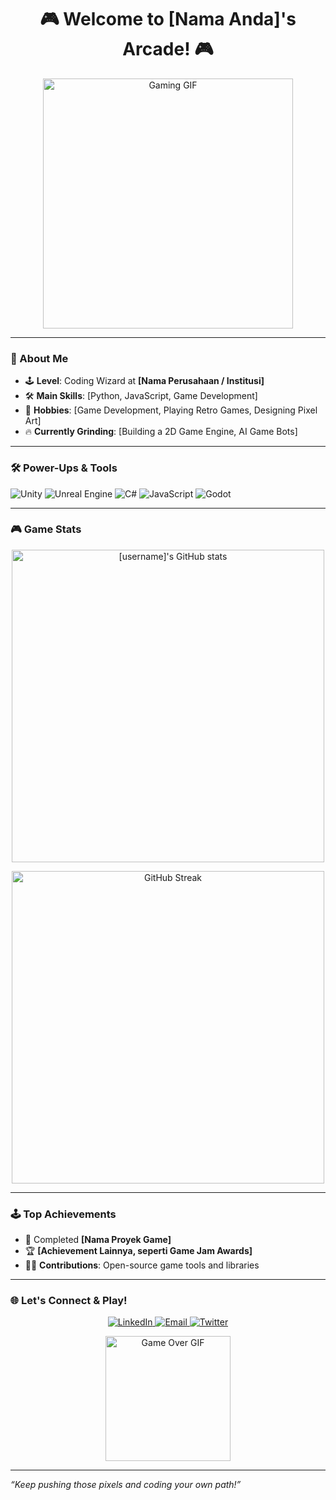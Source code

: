 <h1 align="center">🎮 Welcome to [Nama Anda]'s Arcade! 🎮</h1>

<p align="center">
  <img src="https://media.giphy.com/media/26AHONQ79FdWZhAI0/giphy.gif" width="400" alt="Gaming GIF"/>
</p>

---

### 👾 About Me

- 🕹️ **Level**: Coding Wizard at **[Nama Perusahaan / Institusi]**
- 🛠️ **Main Skills**: [Python, JavaScript, Game Development]
- 🎯 **Hobbies**: [Game Development, Playing Retro Games, Designing Pixel Art]
- 🔥 **Currently Grinding**: [Building a 2D Game Engine, AI Game Bots]

---

### 🛠️ Power-Ups & Tools

![Unity](https://img.shields.io/badge/Unity-000000?style=for-the-badge&logo=unity&logoColor=white)
![Unreal Engine](https://img.shields.io/badge/Unreal-0E1128?style=for-the-badge&logo=unreal-engine&logoColor=white)
![C#](https://img.shields.io/badge/C%23-239120?style=for-the-badge&logo=c-sharp&logoColor=white)
![JavaScript](https://img.shields.io/badge/JavaScript-F7DF1E?style=for-the-badge&logo=javascript&logoColor=black)
![Godot](https://img.shields.io/badge/Godot-478CBF?style=for-the-badge&logo=godot-engine&logoColor=white)

---

### 🎮 Game Stats

<p align="center">
  <img src="https://github-readme-stats.vercel.app/api?username=[username]&show_icons=true&theme=tokyonight" alt="[username]'s GitHub stats" width="500"/>
</p>

<p align="center">
  <img src="https://github-readme-streak-stats.herokuapp.com/?user=[username]&theme=tokyonight" alt="GitHub Streak" width="500"/>
</p>

---

### 🕹️ Top Achievements

- 🚀 Completed **[Nama Proyek Game]**
- 🏆 **[Achievement Lainnya, seperti Game Jam Awards]**
- 👨‍💻 **Contributions**: Open-source game tools and libraries

---

### 🌐 Let's Connect & Play!

<p align="center">
  <a href="https://linkedin.com/in/[linkedin_profile]" target="_blank">
    <img src="https://img.shields.io/badge/LinkedIn-0A66C2?style=for-the-badge&logo=linkedin&logoColor=white" alt="LinkedIn"/>
  </a>
  <a href="mailto:[email_address]">
    <img src="https://img.shields.io/badge/Email-D14836?style=for-the-badge&logo=gmail&logoColor=white" alt="Email"/>
  </a>
  <a href="https://twitter.com/[twitter_handle]" target="_blank">
    <img src="https://img.shields.io/badge/Twitter-1DA1F2?style=for-the-badge&logo=twitter&logoColor=white" alt="Twitter"/>
  </a>
</p>

<p align="center">
  <img src="https://media.giphy.com/media/l3q2XhfQ8oCkm1Ts4/giphy.gif" width="200" alt="Game Over GIF"/>
</p>

---

_“Keep pushing those pixels and coding your own path!”_
